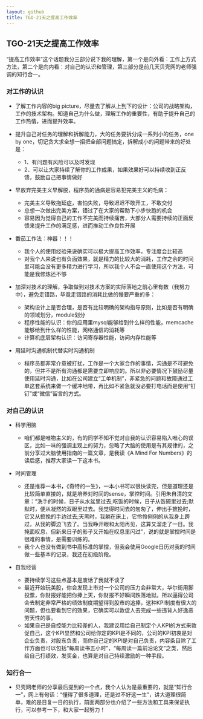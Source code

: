 ```yaml
---
layout: github
title: TGO-21天之提高工作效率
---
```


## TGO-21天之提高工作效率

“提高工作效率”这个话题我分三部分说下我的理解，第一个是向外看：工作上方式方法，第二个是向内看：对自己的认识和管理，第三部分是前几天贝壳网的老师强调的知行合一。

### 对工作的认识
+ 了解工作内容的big picture，尽量去了解从上到下的设计：公司的战略架构，工作的技术架构。知道自己为什么做，理解工作的重要性，有助于提升自己的工作热情，进而提升效率。

+ 提升自己对任务的理解和拆解能力，大的任务要拆分成一系列小的任务，one by one，切记贪大求全想一招把全部问题搞定，拆解成小的问题带来的好处是：
	+ 1、有问题有风险可以及时发现
	+ 2、可以让大家持续了解你的工作成果，如果效果好可以持续收到正反馈，鼓励自己把事情做好

+ 早放弃完美主义早解脱，程序员的通病是容易犯完美主义的毛病：
	+ 完美主义导致拖延症，害怕失败，导致迟迟不敢开工，不敢交付
	+ 总想一次做出完美方案，错过了在大家的帮助下小步快跑的机会
	+ 容易因为觉得自己的工作不完美而持续痛苦，大部分人需要持续的正面反馈来提升工作的满足感，进而推动工作良性开展
	
+ 番茄工作法：神器！！！
	+ 我个人的使用经验来说确实可以极大提高工作效率，专注度会比较高
	+ 对我个人来说也有负面效果，就是精力的比较大的消耗，工作之余的时间里可能会没有更多精力进行学习，所以我个人不会一直使用这个方法，可能是我修炼还不够

+ 加深对技术的理解，争取做到对技术方案的实际落地之前心里有数（我努力中），避免走错路，毕竟走错路的消耗比做的慢要严重的多：
	+ 架构设计上是否合理，是否有比较明确的架构指导原则，比如是否有明确的领域划分，module划分
	+ 程序性能的认识：你的应用里mysql能够给到什么样的性能，memcache能够给到什么样的性能，网络通信的消耗等
	+ 计算机底层架构认识：访问寄存器性能，访问内存性能等

+ 用延时沟通机制代替实时沟通机制
	+ 程序员都非常介意被打扰，工作是一个大家合作的事情，沟通是不可避免的，但并不是所有沟通都是需要立即响应的。所以非必要情况下鼓励尽量使用延时沟通，比如在公司建立“工单机制”，非紧急的问题和故障通过工单这套系统来做一个缓冲地带，再比如不紧急就没必要打电话而是使用“钉钉”或“微信”留言的方式。

### 对自己的认识

+ 科学用脑
	+ 咱们都是唯物主义的，有的同学不知不觉对自我的认识容易陷入唯心的误区，比如一味的强调主观上的努力，忽略了大脑的使用是有其规律的，之前分享过大脑使用指南的一篇文章，是我读《A Mind For Numbers》的读后感，推荐大家读一下这本书。

+ 时间管理
	+ 还是推荐一本书，《奇特的一生》，一本小书可以很快读完，但是道理还是比较简单直接的，就是培养对时间的sense，掌控时间。引用朱自清的文章：“洗手的时候，日子从水盆里过去;吃饭的时候，日子从饭碗里过去;默默时，便从凝然的双眼里过去。我觉得时间去的匆匆了，伸出手摭挽时，它又从摭挽的手边过去;天黑时，我躺在床上，它伶伶俐俐的从我身上跨过，从我的脚边飞去了。当我睁开眼和太阳再见，这算又溜走了一日。我掩面叹息，但新来日子的影子又开始在叹息里闪过”，说的就是掌控时间是很难的事情，是需要训练的。
	+ 我个人也没有做到书中高标准的掌控，但我会使用Google日历对我的时间做一些基本的记录，我还在初级阶段。

+ 自我经营
	+ 要持续学习这些点基本是废话了我就不谈了
	+ 最近开始玩美股，你会发现上市对一个公司的压力会非常大，华尔街用脚投票，你财报好能把你捧上天，你财报不好瞬间跌落地狱。所以逼得公司会去制定非常严格的绩效制度期望得到股市的追捧，这种KPI制度有很大的问题，但也要看到它的效果，它确实可以敦促人去完成一些违背人好逸恶劳天性的事。
	+ 如果自己是自控能力比较差的人，我建议用给自己制定个人KPI的方式来敦促自己，这个KPI显然和公司给你定的KPI是不同的，公司的KPI初衷是对企业负责，对股东负责，而你自己定的KPI是对自己负责，内容条目除了工作方面也可以包括“每周读书五小时”，“每周读一篇前沿论文”之类，然后给自己打绩效，发奖金，也算是对自己持续激励的一种手段。

### 知行合一

+ 贝壳网老师的分享最后提到的一个点，我个人认为是最重要的，就是“知行合一”，网上有句话：“懂得了很多道理，还是过不好这一生”，讲大道理很简单，难的是日复一日的执行，前面两部分也介绍了一些方法和工具来保证执行，可以参考一下，和大家一起努力！




